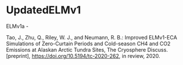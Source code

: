 # UpdatedELMv1

ELMv1a - 

Tao, J., Zhu, Q., Riley, W. J., and Neumann, R. B.: Improved ELMv1-ECA Simulations of Zero-Curtain Periods and Cold-season CH4 and CO2 Emissions at Alaskan Arctic Tundra Sites, The Cryosphere Discuss. [preprint], https://doi.org/10.5194/tc-2020-262, in review, 2020.
